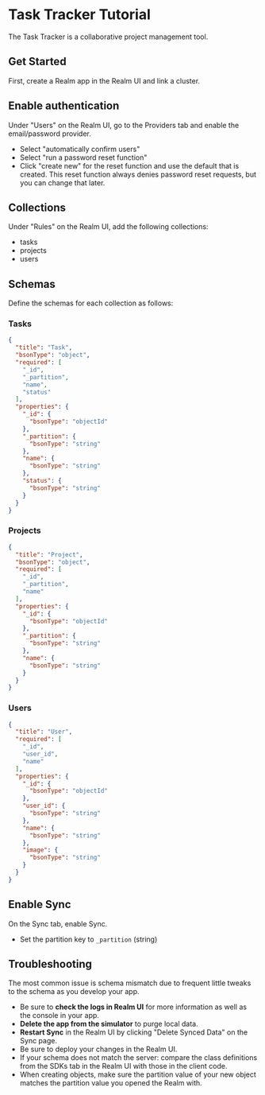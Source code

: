 # Task Tracker Tutorial

The Task Tracker is a collaborative project management tool.

## Get Started

First, create a Realm app in the Realm UI and link a cluster.

## Enable authentication

Under "Users" on the Realm UI, go to the Providers tab and enable the email/password provider.

- Select "automatically confirm users"
- Select "run a password reset function"
- Click "create new" for the reset function and use the default that is created. This reset function always denies password reset requests, but you can change that later.

## Collections

Under "Rules" on the Realm UI, add the following collections:
- tasks
- projects
- users

## Schemas

Define the schemas for each collection as follows:

### Tasks

```json
{
  "title": "Task",
  "bsonType": "object",
  "required": [
    "_id",
    "_partition",
    "name",
    "status"
  ],
  "properties": {
    "_id": {
      "bsonType": "objectId"
    },
    "_partition": {
      "bsonType": "string"
    },
    "name": {
      "bsonType": "string"
    },
    "status": {
      "bsonType": "string"
    }
  }
}
```

### Projects

```json
{
  "title": "Project",
  "bsonType": "object",
  "required": [
    "_id",
    "_partition",
    "name"
  ],
  "properties": {
    "_id": {
      "bsonType": "objectId"
    },
    "_partition": {
      "bsonType": "string"
    },
    "name": {
      "bsonType": "string"
    }
  }
}
```

### Users

```json
{
  "title": "User",
  "required": [
    "_id",
    "user_id",
    "name"
  ],
  "properties": {
    "_id": {
      "bsonType": "objectId"
    },
    "user_id": {
      "bsonType": "string"
    },
    "name": {
      "bsonType": "string"
    },
    "image": {
      "bsonType": "string"
    }
  }
}
```

## Enable Sync

On the Sync tab, enable Sync.

- Set the partition key to `_partition` (string)

## Troubleshooting

The most common issue is schema mismatch due to frequent little tweaks to the
schema as you develop your app.

- Be sure to **check the logs in Realm UI** for more information as well as the console in your app.
- **Delete the app from the simulator** to purge local data.
- **Restart Sync** in the Realm UI by clicking "Delete Synced Data" on the Sync page.
- Be sure to deploy your changes in the Realm UI.
- If your schema does not match the server: compare the class definitions from the SDKs tab in the Realm UI with those in the client code.
- When creating objects, make sure the partition value of your new object matches the partition value you opened the Realm with.
